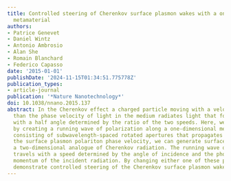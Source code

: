 ```yaml
---
title: Controlled steering of Cherenkov surface plasmon wakes with a one-dimensional
  metamaterial
authors:
- Patrice Genevet
- Daniel Wintz
- Antonio Ambrosio
- Alan She
- Romain Blanchard
- Federico Capasso
date: '2015-01-01'
publishDate: '2024-11-15T01:34:51.775778Z'
publication_types:
- article-journal
publication: '*Nature Nanotechnology*'
doi: 10.1038/nnano.2015.137
abstract: In the Cherenkov effect a charged particle moving with a velocity faster
  than the phase velocity of light in the medium radiates light that forms a cone
  with a half angle determined by the ratio of the two speeds. Here, we show that
  by creating a running wave of polarization along a one-dimensional metallic nanostructure
  consisting of subwavelength-spaced rotated apertures that propagates faster than
  the surface plasmon polariton phase velocity, we can generate surface plasmon wakes,
  a two-dimensional analogue of Cherenkov radiation. The running wave of polarization
  travels with a speed determined by the angle of incidence and the photon spin angular
  momentum of the incident radiation. By changing either one of these properties we
  demonstrate controlled steering of the Cherenkov surface plasmon wakes.
---
```

